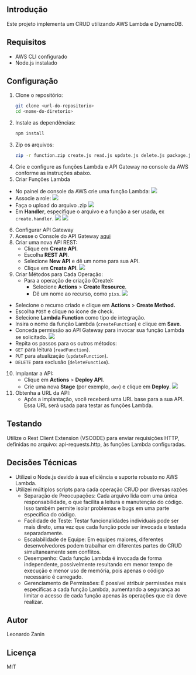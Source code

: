 ## Introdução

Este projeto implementa um CRUD utilizando AWS Lambda e DynamoDB.

## Requisitos

-   AWS CLI configurado
-   Node.js instalado

## Configuração

1. Clone o repositório:
    ```sh
    git clone <url-do-repositorio>
    cd <nome-do-diretorio>
    ```
2. Instale as dependências:
    ```sh
    npm install
    ```
3. Zip os arquivos:
    ```sh
    zip -r function.zip create.js read.js update.js delete.js package.json node_modules
    ```
4. Crie e configure as funções Lambda e API Gateway no console da AWS conforme as instruções abaixo.
5. Criar Funções Lambda
-   No painel de console da AWS crie uma função Lambda:
![](images/1.png)
-   Associe a role:
![](images/2.png)
-   Faça o upload do arquivo .zip
![](images/3.png)
-   Em **Handler**, especifique o arquivo e a função a ser usada, ex `create.handler`.
![](images/4.png)
![](images/5.png)
6. Configurar API Gateway
7. Acesse o Console do API Gateway [aqui](https://console.aws.amazon.com/apigateway)
8. Criar uma nova API REST:
   - Clique em **Create API**.
   - Escolha **REST API**.
   - Selecione **New API** e dê um nome para sua API.
   - Clique em **Create API**.
   ![](images/6.png)
9. Criar Métodos para Cada Operação:
    - Para a operação de criação (Create):
        - Selecione **Actions** > **Create Resource**.
        - Dê um nome ao recurso, como `pixs`.
![](images/7.png)
-   Selecione o recurso criado e clique em **Actions** > **Create Method.**
-   Escolha `POST` e clique no ícone de check.
-   Selecione **Lambda Function** como tipo de integração.
-   Insira o nome da função Lambda (`createFunction`) e clique em **Save**.
-   Conceda permissão ao API Gateway para invocar sua função Lambda se solicitado.
![](images/8.png)
-   Repita os passos para os outros métodos:
-   `GET` para leitura (`readFunction`).
-   `PUT` para atualização (`updateFunction`).
-   `DELETE` para exclusão (`deleteFunction`).
10. Implantar a API:
    - Clique em **Actions** > **Deploy API**.
    - Crie uma nova **Stage** (por exemplo, `dev`) e clique em **Deploy**.
![](images/9.png)
11. Obtenha a URL da API:
    - Após a implantação, você receberá uma URL base para a sua API. Essa URL será usada para testar as funções Lambda.

## Testando

Utilize o Rest Client Extension (VSCODE) para enviar requisições HTTP, definidas no arquivo: api-requests.http, às funções Lambda configuradas.

## Decisões Técnicas

-   Utilizei o Node.js devido à sua eficiência e suporte robusto no AWS Lambda.
-   Utilizei múltiplos scripts para cada operação CRUD por diversas razões
    -   Separação de Preocupações: Cada arquivo lida com uma única responsabilidade, o que facilita a leitura e manutenção do código. Isso também permite isolar problemas e bugs em uma parte específica do código.
    -   Facilidade de Teste: Testar funcionalidades individuais pode ser mais direto, uma vez que cada função pode ser invocada e testada separadamente.
    -   Escalabilidade de Equipe: Em equipes maiores, diferentes desenvolvedores podem trabalhar em diferentes partes do CRUD simultaneamente sem conflitos.
    -   Desempenho: Cada função Lambda é invocada de forma independente, possivelmente resultando em menor tempo de execução e menor uso de memória, pois apenas o código necessário é carregado.
    -   Gerenciamento de Permissões: É possível atribuir permissões mais específicas a cada função Lambda, aumentando a segurança ao limitar o acesso de cada função apenas às operações que ela deve realizar.

## Autor

Leonardo Zanin

## Licença

MIT
